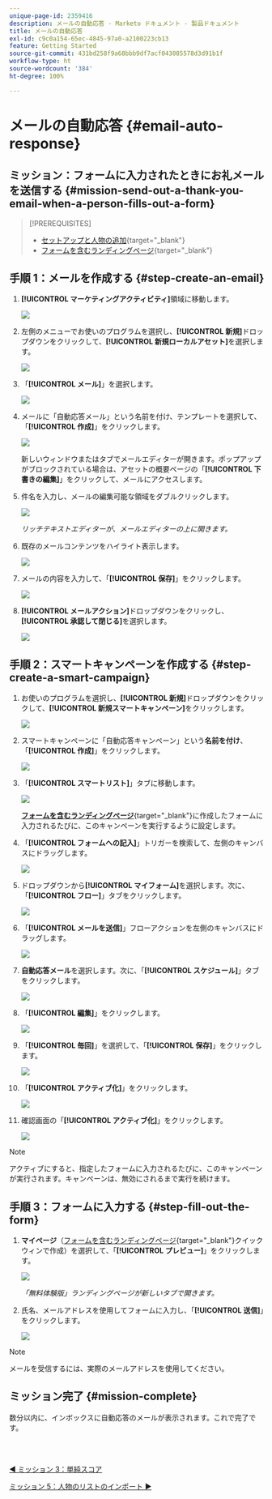 ```yaml
---
unique-page-id: 2359416
description: メールの自動応答 - Marketo ドキュメント - 製品ドキュメント
title: メールの自動応答
exl-id: c9c0a154-65ec-4845-97a0-a2100223cb13
feature: Getting Started
source-git-commit: 431bd258f9a68bbb9df7acf043085578d3d91b1f
workflow-type: ht
source-wordcount: '384'
ht-degree: 100%

---
```


# メールの自動応答 {#email-auto-response}

## ミッション：フォームに入力されたときにお礼メールを送信する {#mission-send-out-a-thank-you-email-when-a-person-fills-out-a-form}

>[!PREREQUISITES]
>
>* [セットアップと人物の追加](/help/marketo/getting-started/quick-wins/get-set-up-and-add-a-person.md){target="_blank"}
>* [フォームを含むランディングページ](/help/marketo/getting-started/quick-wins/landing-page-with-a-form.md){target="_blank"}

## 手順 1：メールを作成する {#step-create-an-email}

1. **[!UICONTROL マーケティングアクティビティ]**&#x200B;領域に移動します。

   ![](assets/email-auto-response-1.png)

1. 左側のメニューでお使いのプログラムを選択し、**[!UICONTROL 新規]**&#x200B;ドロップダウンをクリックして、**[!UICONTROL 新規ローカルアセット]**&#x200B;を選択します。

   ![](assets/email-auto-response-2.png)

1. 「**[!UICONTROL メール]**」を選択します。

   ![](assets/email-auto-response-3.png)

1. メールに「自動応答メール」という名前を付け、テンプレートを選択して、「**[!UICONTROL 作成]**」をクリックします。

   ![](assets/email-auto-response-4.png)

   新しいウィンドウまたはタブでメールエディターが開きます。ポップアップがブロックされている場合は、アセットの概要ページの「**[!UICONTROL 下書きの編集]**」をクリックして、メールにアクセスします。

1. 件名を入力し、メールの編集可能な領域をダブルクリックします。

   ![](assets/email-auto-response-5.png)

   _リッチテキストエディターが、メールエディターの上に開きます。_

1. 既存のメールコンテンツをハイライト表示します。

   ![](assets/email-auto-response-6.png)

1. メールの内容を入力して、「**[!UICONTROL 保存]**」をクリックします。

   ![](assets/email-auto-response-7.png)

1. **[!UICONTROL メールアクション]**&#x200B;ドロップダウンをクリックし、**[!UICONTROL 承認して閉じる]**&#x200B;を選択します。

   ![](assets/email-auto-response-8.png)

## 手順 2：スマートキャンペーンを作成する {#step-create-a-smart-campaign}

1. お使いのプログラムを選択し、**[!UICONTROL 新規]**&#x200B;ドロップダウンをクリックして、**[!UICONTROL 新規スマートキャンペーン]**&#x200B;をクリックします。

   ![](assets/email-auto-response-9.png)

1. スマートキャンペーンに「自動応答キャンペーン」という&#x200B;**名前を付け**、「**[!UICONTROL 作成]**」をクリックします。

   ![](assets/email-auto-response-10.png)

1. 「**[!UICONTROL スマートリスト]**」タブに移動します。

   ![](assets/email-auto-response-11.png)

   [**フォームを含むランディングページ**](/help/marketo/getting-started/quick-wins/landing-page-with-a-form.md){target="_blank"}&#x200B;に作成したフォームに入力されるたびに、このキャンペーンを実行するように設定します。

1. 「**[!UICONTROL フォームへの記入]**」トリガーを検索して、左側のキャンバスにドラッグします。

   ![](assets/email-auto-response-12.png)

1. ドロップダウンから&#x200B;**[!UICONTROL マイフォーム]**&#x200B;を選択します。次に、「**[!UICONTROL フロー]**」タブをクリックします。

   ![](assets/email-auto-response-13.png)

1. 「**[!UICONTROL メールを送信]**」フローアクションを左側のキャンバスにドラッグします。

   ![](assets/email-auto-response-14.png)

1. **自動応答メール**&#x200B;を選択します。次に、「**[!UICONTROL スケジュール]**」タブをクリックします。

   ![](assets/email-auto-response-15.png)

1. 「**[!UICONTROL 編集]**」をクリックします。

   ![](assets/email-auto-response-16.png)

1. 「**[!UICONTROL 毎回]**」を選択して、「**[!UICONTROL 保存]**」をクリックします。

   ![](assets/email-auto-response-17.png)

1. 「**[!UICONTROL アクティブ化]**」をクリックします。

   ![](assets/email-auto-response-18.png)

1. 確認画面の「**[!UICONTROL アクティブ化]**」をクリックします。

   ![](assets/email-auto-response-19.png)

>[!NOTE]
>
>アクティブにすると、指定したフォームに入力されるたびに、このキャンペーンが実行されます。キャンペーンは、無効にされるまで実行を続けます。

## 手順 3：フォームに入力する {#step-fill-out-the-form}

1. **マイページ**（[フォームを含むランディングページ](/help/marketo/getting-started/quick-wins/landing-page-with-a-form.md){target="_blank"}クイックウィンで作成）を選択して、「**[!UICONTROL プレビュー]**」をクリックします。

   ![](assets/email-auto-response-20.png)

   _「無料体験版」ランディングページが新しいタブで開きます。_

1. 氏名、メールアドレスを使用してフォームに入力し、「**[!UICONTROL 送信]**」をクリックします。

   ![](assets/email-auto-response-21.png)

>[!NOTE]
>
>メールを受信するには、実際のメールアドレスを使用してください。

## ミッション完了 {#mission-complete}

数分以内に、インボックスに自動応答のメールが表示されます。これで完了です。

<br> 

[◄ ミッション 3：単純スコア](/help/marketo/getting-started/quick-wins/simple-scoring.md)

[ミッション 5：人物のリストのインポート ►](/help/marketo/getting-started/quick-wins/import-a-list-of-people.md)
